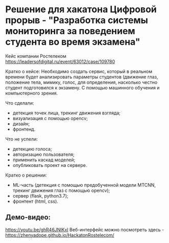 # Решение для хакатона Цифровой прорыв - "Разработка системы мониторинга за поведением студента во время экзамена"
Кейс компании Ростелеком https://leadersofdigital.ru/event/63012/case/109780 

Кратко о кейсе: Необходимо создать сервис, который в реальном времени будет анализировать параметры студентов (движение глаз, положение тела, мимику, голос, для определения, насколько честно студент подготовился к экзамену. С помощью машинного обучения и компьютерного зрения.

Что сделали:
- детекция точек лица, трекинг движения взгляда;
- визуализация с помощью opencv;
- дизайн;
- фронтенд.

Что не успели:
- детекцию голоса;
- авторизацию пользователя;
- применить каскад моделей;
- опубликовать проект на сервере.

Кратко о решении:
- ML-часть (детекция с помощью предобученной модели MTCNN, трекинг движения глаз с помощью opencv);
- сервер (flask, python3.7);
- фронтент (html, css).

## Демо-видео:
https://youtu.be/ghR46JNIKxI 
Веб-интерфейс можно посмотреть здесь - https://zhenyadope.github.io/HackatonRostelecom/
